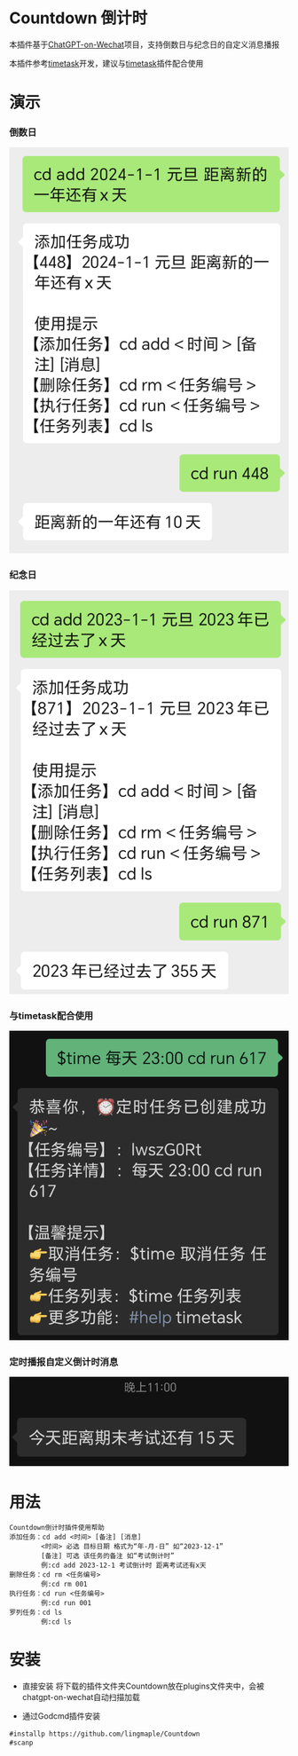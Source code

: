 # Countdown 倒计时
本插件基于[ChatGPT-on-Wechat](https://github.com/zhayujie/chatgpt-on-wechat)项目，支持倒数日与纪念日的自定义消息播报

本插件参考[timetask](https://github.com/haikerapples/timetask)开发，建议与[timetask](https://github.com/haikerapples/timetask)插件配合使用

# 演示
### 倒数日
![Alt text](assets/ea15fbef01eded4d33d7ca5a6d00841.png)
### 纪念日
![Alt text](assets/e6e90276cd5cbcb9f7d1e18f917e700.png)
### 与timetask配合使用
![Alt text](assets/bf66ad93a7bd687304ce550a895c771.png)
### 定时播报自定义倒计时消息
![Alt text](assets/47021f00ed23a3b1d8395dc7bc6096f.png)
# 用法
```
Countdown倒计时插件使用帮助
添加任务：cd add <时间> [备注] [消息]
        <时间> 必选 目标日期 格式为“年-月-日” 如“2023-12-1” 
        [备注] 可选 该任务的备注 如“考试倒计时”
        例:cd add 2023-12-1 考试倒计时 距离考试还有x天      
删除任务：cd rm <任务编号>
        例:cd rm 001
执行任务：cd run <任务编号>
        例:cd run 001
罗列任务：cd ls
        例:cd ls
```

# 安装
- 直接安装
将下载的插件文件夹Countdown放在plugins文件夹中，会被chatgpt-on-wechat自动扫描加载

- 通过Godcmd插件安装
```
#installp https://github.com/lingmaple/Countdown
#scanp
```
